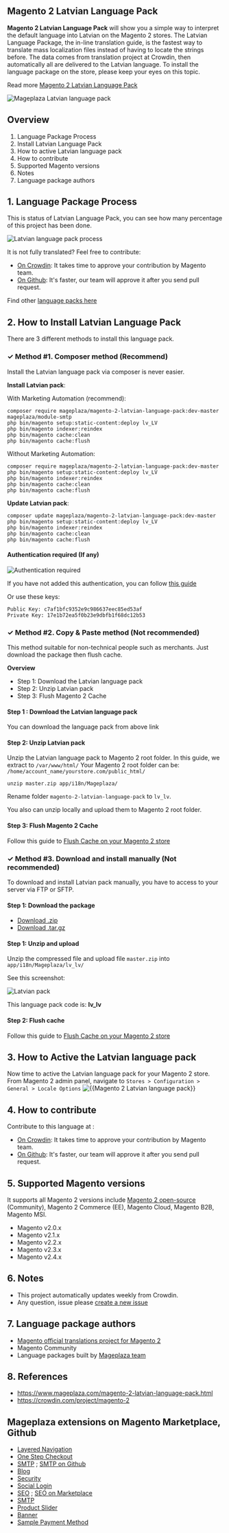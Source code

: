 ## Magento 2 Latvian Language Pack

**Magento 2 Latvian Language Pack** will show you a simple way to interpret the default language into Latvian on the Magento 2 stores. The Latvian Language Package, the in-line translation guide, is the fastest way to translate mass localization files instead of having to locate the strings before. The data comes from translation project at Crowdin, then automatically all are delivered to the Latvian language. To install the language package on the store, please keep your eyes on this topic.

Read more [Magento 2 Latvian Language Pack](https://www.mageplaza.com/magento-2-latvian-language-pack.html)

![Mageplaza Latvian language pack](https://cdn3.mageplaza.com/media/general/qjWPj1W.png)

## Overview

1. Language Package Process
2. Install Latvian Language Pack
3. How to active Latvian language pack
4. How to contribute
5. Supported Magento versions
6. Notes
7. Language package authors

## 1. Language Package Process

This is status of Latvian Language Pack, you can see how many percentage of this project has been done.

![Latvian language pack process](https://progress-bar.dev//?title=completed)

It is not fully translated? Feel free to contribute:
- [On Crowdin](https://crowdin.com/project/magento-2): It takes time to approve your contribution by Magento team.
- [On Github](https://github.com/mageplaza/magento-2-latvian-language-pack/blob/master/HOW-TO-CONTRIBUTE.md): It's faster, our team will approve it after you send pull request.


Find other [language packs here](https://www.mageplaza.com/magento-2-extensions/language-packs.html)

## 2. How to Install Latvian Language Pack

There are 3 different methods to install this language pack.

### ✓ Method #1. Composer method (Recommend)
Install the Latvian language pack via composer is never easier.

**Install Latvian pack**:

With Marketing Automation (recommend):

```
composer require mageplaza/magento-2-latvian-language-pack:dev-master mageplaza/module-smtp 
php bin/magento setup:static-content:deploy lv_LV
php bin/magento indexer:reindex
php bin/magento cache:clean
php bin/magento cache:flush
```

Without Marketing Automation:

```
composer require mageplaza/magento-2-latvian-language-pack:dev-master
php bin/magento setup:static-content:deploy lv_LV
php bin/magento indexer:reindex
php bin/magento cache:clean
php bin/magento cache:flush
```


**Update  Latvian pack**:

```
composer update mageplaza/magento-2-latvian-language-pack:dev-master
php bin/magento setup:static-content:deploy lv_LV
php bin/magento indexer:reindex
php bin/magento cache:clean
php bin/magento cache:flush

```

#### Authentication required (If any)

![Authentication required](https://cdn.mageplaza.com/media/general/dmryiPk.png)

If you have not added this authentication, you can follow [this guide](http://devdocs.magento.com/guides/v2.0/install-gde/prereq/connect-auth.html)

Or use these keys:

```
Public Key: c7af1bfc9352e9c986637eec85ed53af
Private Key: 17e1b72ea5f0b23e9dbfb1f68dc12b53
```



### ✓ Method #2. Copy & Paste method (Not recommended)

This method suitable for non-technical people such as merchants. Just download the package then flush cache.

**Overview**

- Step 1: Download the Latvian language pack
- Step 2: Unzip Latvian pack
- Step 3: Flush Magento 2 Cache

#### Step 1 : Download the Latvian language pack

You can download the language pack from above link

#### Step 2: Unzip Latvian pack

Unzip the Latvian language pack to Magento 2 root folder. In this guide, we extract to `/var/www/html/`
Your Magento 2 root folder can be: `/home/account_name/yourstore.com/public_html/`

```
unzip master.zip app/i18n/Mageplaza/
```

Rename folder `magento-2-latvian-language-pack` to `lv_lv`.


You also can unzip locally and upload them to Magento 2 root folder.

#### Step 3: Flush Magento 2 Cache

Follow this guide to [Flush Cache on your Magento 2 store](https://www.mageplaza.com/kb/how-flush-enable-disable-cache.html)


### ✓ Method #3. Download and install manually (Not recommended)

To download and install Latvian pack manually, you have to access to your server via FTP or SFTP.

#### Step 1: Download the package

- [Download .zip](https://github.com/mageplaza/magento-2-latvian-language-pack/archive/master.zip)
- [Download .tar.gz](https://github.com/mageplaza/magento-2-latvian-language-pack/tarball/master)

#### Step 1: Unzip and upload

Unzip the compressed file and upload file `master.zip` into `app/i18n/Mageplaza/lv_lv/`

See this screenshot:

![Latvian pack](https://cdn3.mageplaza.com/media/general/language-pack.png)

This language pack code is: **lv_lv**

#### Step 2: Flush cache

Follow this guide to [Flush Cache on your Magento 2 store](https://www.mageplaza.com/kb/how-flush-enable-disable-cache.html)


## 3. How to Active the Latvian language pack 

Now time to active the Latvian language pack for your Magento 2 store. From Magento 2 admin panel, navigate to `Stores > Configuration > General > Locale Options`
![{{Magento 2 Latvian language pack}}](https://cdn.mageplaza.com/media/general/aPSUA0l.png)


## 4. How to contribute

Contribute to this language at :
- [On Crowdin](https://crowdin.com/project/magento-2): It takes time to approve your contribution by Magento team.
- [On Github](https://github.com/mageplaza/magento-2-latvian-language-pack/blob/master/HOW-TO-CONTRIBUTE.md): It's faster, our team will approve it after you send pull request.


## 5. Supported Magento versions

It supports all Magento 2 versions include [Magento 2 open-source](https://www.mageplaza.com/download-magento/) (Community), Magento 2 Commerce (EE), Magento Cloud, Magento B2B, Magento MSI.


- Magento v2.0.x
- Magento v2.1.x
- Magento v2.2.x
- Magento v2.3.x
- Magento v2.4.x



## 6. Notes 

- This project automatically updates weekly from Crowdin.
- Any question, issue please [create a new issue](https://github.com/mageplaza/magento-2-latvian-language-pack/issues/new)

## 7. Language package authors

- [Magento official translations project for Magento 2](https://crowdin.com/project/magento-2)
- Magento Community
- Language packages built by [Mageplaza team](https://www.mageplaza.com/)


## 8. References 

- https://www.mageplaza.com/magento-2-latvian-language-pack.html
- https://crowdin.com/project/magento-2



## Mageplaza extensions on Magento Marketplace, Github


- [Layered Navigation](https://marketplace.magento.com/mageplaza-layered-navigation-m2.html)
- [One Step Checkout](https://marketplace.magento.com/mageplaza-magento-2-one-step-checkout-extension.html)
- [SMTP](https://marketplace.magento.com/mageplaza-module-smtp.html) ; [SMTP on Github](https://github.com/mageplaza/magento-2-smtp)
- [Blog](https://github.com/mageplaza/magento-2-blog)
- [Security](https://marketplace.magento.com/mageplaza-module-security.html)
- [Social Login](https://github.com/mageplaza/magento-2-social-login)
- [SEO](https://github.com/mageplaza/magento-2-seo) ; [SEO on Marketplace](https://marketplace.magento.com/mageplaza-magento-2-seo-extension.html)
- [SMTP](https://github.com/mageplaza/magento-2-smtp)
- [Product Slider](https://github.com/mageplaza/magento-2-product-slider)
- [Banner](https://github.com/mageplaza/magento-2-banner-slider)
- [Sample Payment Method](https://github.com/mageplaza/magento-2-sample-payment-method)




